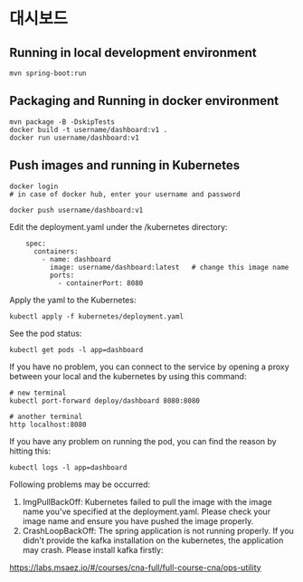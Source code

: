 # 대시보드

## Running in local development environment

```
mvn spring-boot:run
```

## Packaging and Running in docker environment

```
mvn package -B -DskipTests
docker build -t username/dashboard:v1 .
docker run username/dashboard:v1
```

## Push images and running in Kubernetes

```
docker login 
# in case of docker hub, enter your username and password

docker push username/dashboard:v1
```

Edit the deployment.yaml under the /kubernetes directory:
```
    spec:
      containers:
        - name: dashboard
          image: username/dashboard:latest   # change this image name
          ports:
            - containerPort: 8080

```

Apply the yaml to the Kubernetes:
```
kubectl apply -f kubernetes/deployment.yaml
```

See the pod status:
```
kubectl get pods -l app=dashboard
```

If you have no problem, you can connect to the service by opening a proxy between your local and the kubernetes by using this command:
```
# new terminal
kubectl port-forward deploy/dashboard 8080:8080

# another terminal
http localhost:8080
```

If you have any problem on running the pod, you can find the reason by hitting this:
```
kubectl logs -l app=dashboard
```

Following problems may be occurred:

1. ImgPullBackOff:  Kubernetes failed to pull the image with the image name you've specified at the deployment.yaml. Please check your image name and ensure you have pushed the image properly.
1. CrashLoopBackOff: The spring application is not running properly. If you didn't provide the kafka installation on the kubernetes, the application may crash. Please install kafka firstly:

https://labs.msaez.io/#/courses/cna-full/full-course-cna/ops-utility

